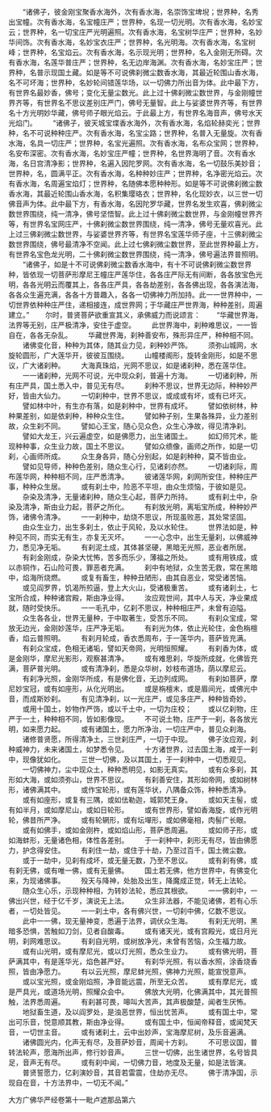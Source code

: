 <!-- { "loadSidebar": true } -->
　　“诸佛子，彼金刚宝聚香水海外，次有香水海，名崇饰宝埤堄；世界种，名秀出宝幢。次有香水海，名宝幢庄严；世界种，名现一切光明。次有香水海，名妙宝云；世界种，名一切宝庄严光明遍照。次有香水海，名宝树华庄严；世界种，名妙华间饰。次有香水海，名妙宝衣庄严；世界种，名光明海。次有香水海，名宝树峰；世界种，名宝焰云。次有香水海，名示现光明；世界种，名入金刚无所碍。次有香水海，名莲华普庄严；世界种，名无边岸海渊。次有香水海，名妙宝庄严；世界种，名普示现国土藏。如是等不可说佛刹微尘数香水海，其最近轮围山香水海，名不可坏海；世界种，名妙轮间错莲华场，以一切佛力所出音为体。此中最下方，有世界名最妙香，佛号；变化无量尘数光。此上过十佛刹微尘数世界，与金刚幢世界齐等，有世界名不思议差别庄严门，佛号无量智。此上与娑婆世界齐等，有世界名十方光明妙华藏，佛号师子眼光焰云。于此最上方，有世界名海音声，佛号水天光焰门。
　　“诸佛子，彼天城宝堞香水海外，次有香水海，名焰轮赫奕光；世界种，名不可说种种庄严。次有香水海，名宝尘路；世界种，名普入无量旋。次有香水海，名具一切庄严；世界种，名宝光遍照。次有香水海，名布众宝网；世界种，名安布深密。次有香水海，名妙宝庄严幢；世界种，名世界海明了音。次有香水海，名日宫清净影；世界种，名遍入因陀罗网。次有香水海，名一切鼓乐美妙音；世界种，名，圆满平正。次有香水海，名种种妙庄严；世界种，名净密光焰云。次有香水海，名周遍宝焰灯；世界种，名随佛本愿种种形。如是等不可说佛刹微尘数香水海，其最近轮围山香水海，名积集璎珞衣；世界种，名化现妙衣，以三世一切佛音声为体。此中最下方，有香水海，名因陀罗华藏，世界名发生欢喜，佛刹微尘数世界围绕，纯一清净，佛号坚悟智。此上过十佛刹微尘数世界，与金刚幢世界齐等，有世界名宝网庄严，十佛刹微尘数世界围绕，纯一清净，佛号无量欢喜光。此上过三佛刹微尘数世界，与娑婆世界齐等，有世界名宝莲华师子座，十三佛刹微尘数世界围绕，佛号最清净不空闻。此上过七佛刹微尘数世界，至此世界种最上方，有世界名宝色龙光明，二十佛刹微尘数世界围绕，纯一清净，佛号遍法界普照明。
　　“诸佛子，如是十不可说佛刹微尘数香水海中，有十不可说佛刹微尘数世界种，皆依现一切菩萨形摩尼王幢庄严莲华住，各各庄严际无有间断，各各放宝色光明，各各光明云而覆其上，各各庄严具，各各劫差别，各各佛出现，各各演法海，各各众生遍充满，各各十方普趣入，各各一切佛神力所加持。此一一世界种中，一切世界依种种庄严住，递相接连，成世界网；于华藏庄严世界海，种种差别，周遍建立。”
　　尔时，普贤菩萨欲重宣其义，承佛威力而说颂言：
　　“华藏世界海，法界等无别，庄严极清净，安住于虚空。
　　此世界海中，刹种难思议，一一皆自在，各各无杂乱。
　　华藏世界海，刹种善安布，殊形异庄严，种种相不同。
　　诸佛变化音，种种为其体，随其业力见，刹种妙严饰。
　　须弥山城网，水旋轮圆形，广大莲华开，彼彼互围绕。
　　山幢楼阁形，旋转金刚形，如是不思议，广大诸刹种。
　　大海真珠焰，光网不思议，如是诸刹种，悉在莲华住。
　　一一诸刹种，光网不可说，光中现众刹，普遍十方海。
　　一切诸刹种，所有庄严具，国土悉入中，普见无有尽。
　　刹种不思议，世界无边际，种种妙严好，皆由大仙力。
　　一切刹种中，世界不思议，或成或有坏，或有已坏灭。
　　譬如林中叶，有生亦有落，如是刹种中，世界有成坏。
　　譬如依树林，种种果差别，如是依刹种，种种众生住。
　　譬如种子别，生果各殊异，业力差别故，众生刹不同。
　　譬如心王宝，随心见众色，众生心净故，得见清净刹。
　　譬如大龙王，兴云遍虚空，如是佛愿力，出生诸国土。
　　如幻师咒术，能现种种事，众生业力故，国土不思议。
　　譬如众缋像，画师之所作，如是一切刹，心画师所成。
　　众生身各异，随心分别起，如是刹种种，莫不皆由业。
　　譬如见导师，种种色差别，随众生心行，见诸刹亦然。
　　一切诸刹际，周布莲华网，种种相不同，庄严悉清净。
　　彼诸莲华网，刹网所安住，种种庄严事，种种众生居。
　　或有刹土中，险恶不平坦，由众生烦恼，于彼如是见。
　　杂染及清净，无量诸刹种，随众生心起，菩萨力所持。
　　或有刹土中，杂染及清净，斯由业力起，菩萨之所化。
　　有刹放光明，离垢宝所成，种种妙严饰，诸佛令清净。
　　一一刹种中，劫烧不思议，所现虽败恶，其处常坚固。
　　由众生业力，出生多刹土，依止于风轮，及以水轮住。
　　世界法如是，种种见不同，而实无有生，亦复无灭坏。
　　一一心念中，出生无量刹，以佛威神力，悉见净无垢。
　　有刹泥土成，其体甚坚硬，黑暗无光照，恶业者所居。
　　有刹金刚成，杂染大忧怖，苦多而乐少，薄福之所处。
　　或有用铁成，或以赤铜作，石山险可畏，罪恶者充满。
　　刹中有地狱，众生苦无救，常在黑暗中，焰海所烧燃。
　　或复有畜生，种种丑陋形，由其自恶业，常受诸苦恼。
　　或见阎罗界，饥渴所煎逼，登上大火山，受诸极重苦。
　　或有诸刹土，七宝所合成，种种诸宫殿，斯由净业得。
　　汝应观世间，其中人与天，净业果成就，随时受快乐。
　　一一毛孔中，亿刹不思议，种种相庄严，未曾有迫隘。
　　众生各各业，世界无量种，于中取著生，受苦乐不同。
　　有刹众宝成，常放无边光，金刚妙莲华，庄严净无垢。
　　有刹光为体，依止光轮住，金色栴檀香，焰云普照明。
　　有刹月轮成，香衣悉周布，于一莲华内，菩萨皆充满。
　　有刹众宝成，色相无诸垢，譬如天帝网，光明恒照耀。
　　有刹香为体，或是金刚华，摩尼光影形，观察甚清净。
　　或有难思刹，华旋所成就，化佛皆充满，菩萨普光明。
　　或有清净刹，悉是众华树，妙枝布道场，荫以摩尼云。
　　有刹净光照，金刚华所成，有是佛化音，无边列成网。
　　有刹如菩萨，摩尼妙宝冠，或有如座形，从化光明出。
　　或是栴檀末，或是眉间光，或佛光中音，而成斯妙刹。
　　有见清净刹，以一光庄严，或见多庄严，种种皆奇妙。
　　或用十国土，妙物作严饰，或以千土中，一切为庄校；
　　或以亿刹物，庄严于一土，种种相不同，皆如影像现。
　　不可说土物，庄严于一刹，各各放光明，如来愿力起。
　　或有诸国土，愿力所净治，一切庄严中，普见众刹海。
　　诸修普贤愿，所得清净土，三世刹庄严，一切于中现。
　　佛子汝应观，刹种威神力，未来诸国土，如梦悉令见。
　　十方诸世界，过去国土海，咸于一刹中，现像犹如化。
　　三世一切佛，及以其国土，于一刹种中，一切悉观见。
　　一切佛神力，尘中现众土，种种悉明见，如影无真实。
　　或有众多刹，其形如大海，或如须弥山，世界不思议。
　　有刹善安住，其形如帝网，或如树林形，诸佛满其中。
　　或作宝轮形，或有莲华状，八隅备众饰，种种悉清净。
　　或有如座形，或复有三隅，或如佉勒迦，城郭梵王身。
　　或如天主髻，或有如半月，或如摩尼山，或如日轮形。
　　或有世界形，譬如香海旋，或作光明轮，佛昔所严净。
　　或有轮辋形，或有坛墠形，或如佛毫相，肉髻广长眼。
　　或有如佛手，或如金刚杵，或如焰山形，菩萨悉周遍。
　　或如师子形，或如海蚌形，无量诸色相，体性各差别。
　　于一刹种中，刹形无有尽，皆由佛愿力，护念得安住。
　　有刹住一劫，或住于十劫，乃至过百千，国土微尘数。
　　或于一劫中，见刹有成坏，或无量无数，乃至不思议。
　　或有刹有佛，或有刹无佛，或有唯一佛，或有无量佛。
　　国土若无佛，他方世界中，有佛变化来，为现诸佛事。
　　殁天与降神，处胎及出生，降魔成正觉，转无上法轮。
　　随众生心乐，示现种种相，为转妙法轮，悉应其根欲。
　　一一佛刹中，一佛出兴世，经于亿千岁，演说无上法。
　　众生非法器，不能见诸佛，若有心乐者，一切处皆见。
　　一一刹土中，各有佛兴世，一切刹中佛，亿数不思议。
　　此中一一佛，现无量神变，悉遍于法界，调伏众生海。
　　有刹无光明，黑暗多恐惧，苦触如刀剑，见者自酸毒。
　　或有诸天光，或有宫殿光，或日月光明，刹网难思议。
　　有刹自光明，或树放净光，未曾有苦恼，众生福力故。
　　或有山光明，或有摩尼光，或以灯光照，悉众生业力。
　　或有佛光明，菩萨满其中，有是莲华光，焰色甚严好。
　　有刹华光照，有以香水照，涂香烧香照，皆由净愿力。
　　有以云光照，摩尼蚌光照，佛神力光照，能宣悦意声。
　　或以宝光照，或金刚焰照，净音能远震，所至无众苦。
　　或有摩尼光，或是严具光，或道场光明，照耀众会中。
　　佛放大光明，化佛满其中，其光普照触，法界悉周遍。
　　有刹甚可畏，嗥叫大苦声，其声极酸楚，闻者生厌怖。
　　地狱畜生道，及以阎罗处，是浊恶世界，恒出忧苦声。
　　或有国土中，常出可乐音，悦意顺其教，斯由净业得。
　　或有国土中，恒闻帝释音，或闻梵天音，一切世主音。
　　或有诸刹土，云中出妙声，宝海摩尼树，及乐音遍满。
　　诸佛圆光内，化声无有尽，及菩萨妙音，周闻十方刹。
　　不可思议国，普转法轮声，愿海所出声，修行妙音声。
　　三世一切佛，出生诸世界，名号皆具足，音声无有尽。
　　或有刹中闻，一切佛力音，地度及无量，如是法皆演。
　　普贤誓愿力，亿刹演妙音，其音若雷震，住劫亦无尽。
　　佛于清净国，示现自在音，十方法界中，一切无不闻。”　　





大方广佛华严经卷第十一毗卢遮那品第六
